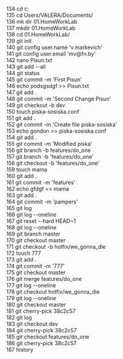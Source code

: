 <p> 
  134  cd c: <br>
  135  cd Users/VALERA/Documents/ <br>
  136  mk dir 01.HomeWorkLab <br>
  137  mkdir 01.HomeWorkLab <br>
  138  cd 01.HomeWorkLab/<br>
  139  git init<br>
  140  git config user.name 'v.markevich'<br>
  141  git config user.email 'mv@fn.by'<br>
  142  nano Pisun.txt<br>
  143  git add --all<br>
  144  git status<br>
  145  git commit -m 'First Pisun'<br>
  146  echo podsgsdgf >> Pisun.txt<br>
  147  git add .<br>
  148  git commit -m 'Second Change Pisun'<br>
  149  git checkout -b dev<br>
  150  touch piska-sosiska.conf<br>
  151  git add .<br>
  152  git commit -m 'Create file piska-sosiska'<br>
  153  echo gondon >> piska-sosiska.conf<br>
  154  git add .<br>
  155  git commit -m 'Modified piska'<br>
  156  git branch -b features/do_one<br>
  157  git branch -b 'features/do_one'<br>
  158  git checkout -b 'features/do_one'<br>
  159  touch mama<br>
  160  git add .<br>
  161  git commit -m 'features'<br>
  162  echo gfdgf >> mama<br>
  163  git add .<br>
  164  git commit -m 'pampers'<br>
  165  git log<br>
  166  git log --oneline<br>
  167  git reset --hard HEAD~1<br>
  168  git log --oneline<br>
  169  git branch master<br>
  170  git checkout master<br>
  171  git checkout -b hotfix/we_gonna_die<br>
  172  touch 777<br>
  173  git add .<br>
  174  git commit -m '777'<br>
  175  git checkout master<br>
  176  git merge features/do_one<br>
  177  git log --oneline<br>
  178  git checkout hotfix/we_gonna_die<br>
  179  git log --oneline<br>
  180  git checkout master<br>
  181  git cherry-pick 38c2c57<br>
  182  git log<br>
  183  git checkout dev<br>
  184  git cherry-pick 38c2c57<br>
  185  git checkout features/do_one<br>
  186  git cherry-pick 38c2c57<br>
  187  history<br>
</p>
